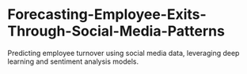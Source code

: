 # Forecasting-Employee-Exits-Through-Social-Media-Patterns
Predicting employee turnover using social media data, leveraging deep learning and sentiment analysis models.
